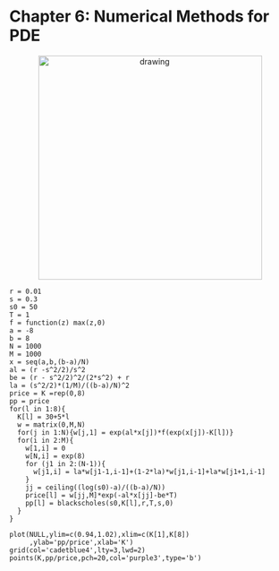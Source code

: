 # Chapter 6: Numerical Methods for PDE

<p align = "center">
<img src="./Figure/fig6_1.jpg" alt="drawing" width="400" height="400"/>
</p>

```{r}
r = 0.01
s = 0.3
s0 = 50
T = 1
f = function(z) max(z,0)
a = -8
b = 8
N = 1000
M = 1000
x = seq(a,b,(b-a)/N)
al = (r -s^2/2)/s^2
be = (r - s^2/2)^2/(2*s^2) + r
la = (s^2/2)*(1/M)/((b-a)/N)^2
price = K =rep(0,8)
pp = price
for(l in 1:8){
  K[l] = 30+5*l
  w = matrix(0,M,N)
  for(j in 1:N){w[j,1] = exp(al*x[j])*f(exp(x[j])-K[l])}
  for(i in 2:M){
    w[1,i] = 0
    w[N,i] = exp(8)
    for (j1 in 2:(N-1)){
      w[j1,i] = la*w[j1-1,i-1]+(1-2*la)*w[j1,i-1]+la*w[j1+1,i-1]
    }
    jj = ceiling((log(s0)-a)/((b-a)/N))
    price[l] = w[jj,M]*exp(-al*x[jj]-be*T)
    pp[l] = blackscholes(s0,K[l],r,T,s,0)  
  }
}

plot(NULL,ylim=c(0.94,1.02),xlim=c(K[1],K[8])
     ,ylab='pp/price',xlab='K')
grid(col='cadetblue4',lty=3,lwd=2)
points(K,pp/price,pch=20,col='purple3',type='b')
```
